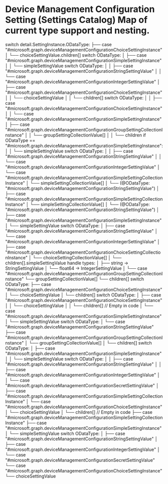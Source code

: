 # Device Management Configuration Setting (Settings Catalog) Map of current type support and nesting.

switch detail.SettingInstance.ODataType:
├── case "#microsoft.graph.deviceManagementConfigurationChoiceSettingInstance"
│   └── choiceSettingValue.children[] switch ODataType:
│       ├── case "#microsoft.graph.deviceManagementConfigurationSimpleSettingInstance"
│       │   └── simpleSettingValue switch ODataType:
│       │       ├── case "#microsoft.graph.deviceManagementConfigurationStringSettingValue"
│       │       └── case "#microsoft.graph.deviceManagementConfigurationIntegerSettingValue"
│       ├── case "#microsoft.graph.deviceManagementConfigurationChoiceSettingInstance"
│       │   └── choiceSettingValue
│       │       └── children[] switch ODataType:
│       │           ├── case "#microsoft.graph.deviceManagementConfigurationChoiceSettingInstance"
│       │           └── case "#microsoft.graph.deviceManagementConfigurationSimpleSettingInstance"
│       ├── case "#microsoft.graph.deviceManagementConfigurationGroupSettingCollectionInstance"
│       │   └── groupSettingCollectionValue[]
│       │       └── children if ODataType == "#microsoft.graph.deviceManagementConfigurationSimpleSettingInstance":
│       │           └── simpleSettingValue switch ODataType:
│       │               ├── case "#microsoft.graph.deviceManagementConfigurationStringSettingValue"
│       │               └── case "#microsoft.graph.deviceManagementConfigurationIntegerSettingValue"
│       └── case "#microsoft.graph.deviceManagementConfigurationSimpleSettingCollectionInstance"
│           └── simpleSettingCollectionValue[]
│               └── (@ODataType: "#microsoft.graph.deviceManagementConfigurationStringSettingValue")
│
├── case "#microsoft.graph.deviceManagementConfigurationSimpleSettingCollectionInstance"
│   └── simpleSettingCollectionValue[]
│       └── (@ODataType: "#microsoft.graph.deviceManagementConfigurationStringSettingValue")
│
├── case "#microsoft.graph.deviceManagementConfigurationSimpleSettingInstance"
│   └── simpleSettingValue switch ODataType:
│       ├── case "#microsoft.graph.deviceManagementConfigurationStringSettingValue"
│       └──  case "#microsoft.graph.deviceManagementConfigurationIntegerSettingValue"
│
├── case "#microsoft.graph.deviceManagementConfigurationChoiceSettingCollectionInstance"
│   └── choiceSettingCollectionValue[]
│       └── children[].simpleSettingValue handle types:
│           ├── string -> StringSettingValue
│           └── float64 -> IntegerSettingValue
│
└── case "#microsoft.graph.deviceManagementConfigurationGroupSettingCollectionInstance"
    └── groupSettingCollectionValue[]
        └── children[] switch ODataType:
            ├── case "#microsoft.graph.deviceManagementConfigurationChoiceSettingInstance"
            │   └── choiceSettingValue
            │       └── children[] switch ODataType:
            │           ├── case "#microsoft.graph.deviceManagementConfigurationChoiceSettingInstance"
            │           │   └── choiceSettingValue
            │           │       └── children[] // Empty in code
            │           └── case "#microsoft.graph.deviceManagementConfigurationSimpleSettingInstance"
            │               └── simpleSettingValue switch ODataType:
            │                   └── case "#microsoft.graph.deviceManagementConfigurationStringSettingValue"
            ├── case "#microsoft.graph.deviceManagementConfigurationGroupSettingCollectionInstance"
            │   └── groupSettingCollectionValue[]
            │       └── children[] switch ODataType:
            │           ├── case "#microsoft.graph.deviceManagementConfigurationSimpleSettingInstance"
            │           │   └── simpleSettingValue switch ODataType:
            │           │       ├── case "#microsoft.graph.deviceManagementConfigurationStringSettingValue"
            │           │       ├── case "#microsoft.graph.deviceManagementConfigurationIntegerSettingValue"
            │           │       └── case "#microsoft.graph.deviceManagementConfigurationSecretSettingValue"
            │           ├── case "#microsoft.graph.deviceManagementConfigurationSimpleSettingCollectionInstance"
            │           └── case "#microsoft.graph.deviceManagementConfigurationChoiceSettingInstance"
            │               └── choiceSettingValue
            │                   └── children[] // Empty in code
            ├── case "#microsoft.graph.deviceManagementConfigurationSimpleSettingCollectionInstance"
            ├── case "#microsoft.graph.deviceManagementConfigurationSimpleSettingInstance"
            │   └── simpleSettingValue switch ODataType:
            │       ├── case "#microsoft.graph.deviceManagementConfigurationStringSettingValue"
            │       ├── case "#microsoft.graph.deviceManagementConfigurationIntegerSettingValue"
            │       └── case "#microsoft.graph.deviceManagementConfigurationSecretSettingValue"
            └── case "#microsoft.graph.deviceManagementConfigurationChoiceSettingInstance"
                └── choiceSettingValue
